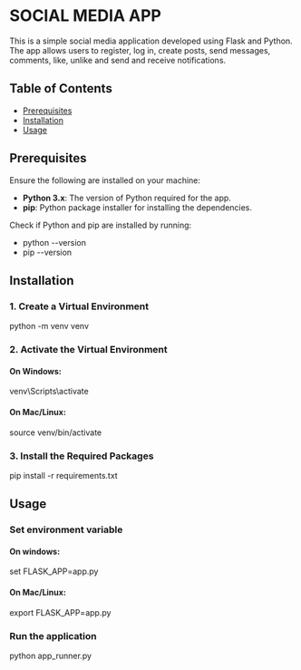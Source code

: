 # SOCIAL MEDIA APP

This is a simple social media application developed using Flask and Python. The app allows users to register, log in, create posts, send messages, comments, like, unlike and send and receive notifications.

## Table of Contents
- [Prerequisites](#prerequisites)
- [Installation](#installation)
- [Usage](#usage)

## Prerequisites

Ensure the following are installed on your machine:

- **Python 3.x**: The version of Python required for the app.
- **pip**: Python package installer for installing the dependencies.

Check if Python and pip are installed by running:


- python --version
- pip --version


## Installation
### 1. Create a Virtual Environment
python -m venv venv

### 2. Activate the Virtual Environment
#### On Windows:
venv\Scripts\activate
#### On Mac/Linux:
source venv/bin/activate

### 3. Install the Required Packages
pip install -r requirements.txt


## Usage
### Set environment variable
#### On windows:
set FLASK_APP=app.py
#### On Mac/Linux:
export FLASK_APP=app.py

### Run the application
python app_runner.py
